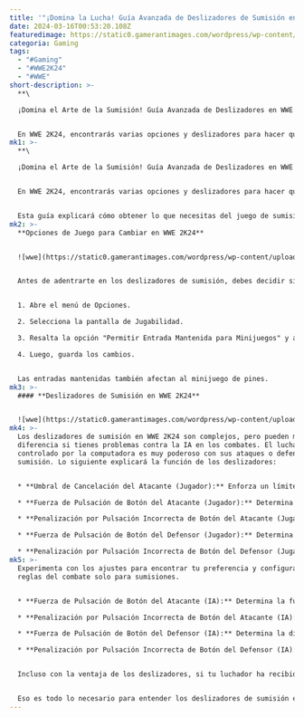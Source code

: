 ```yaml
---
title: '"¡Domina la Lucha! Guía Avanzada de Deslizadores de Sumisión en WWE 2K24"'
date: 2024-03-16T00:53:20.108Z
featuredimage: https://static0.gamerantimages.com/wordpress/wp-content/uploads/2024/03/wwe-2k24-bret-hart-with-the-shoulder-claw-on-the-the-million-dollar-man-1.jpg?q=50&fit=contain&w=1140&h=&dpr=1.5
categoria: Gaming
tags:
  - "#Gaming"
  - "#WWE2K24"
  - "#WWE"
short-description: >-
  **\

  ¡Domina el Arte de la Sumisión! Guía Avanzada de Deslizadores en WWE 2K24**


  En WWE 2K24, encontrarás varias opciones y deslizadores para hacer que los combates sean más o menos desafiantes. Estos deslizadores contribuyen a la personalización de los combates, su duración y más. Pueden ayudar a recrear el elemento de ida y vuelta que presenta el espectáculo del entretenimiento deportivo. Sin embargo, comprender los deslizadores p
mk1: >-
  **\

  ¡Domina el Arte de la Sumisión! Guía Avanzada de Deslizadores en WWE 2K24**


  En WWE 2K24, encontrarás varias opciones y deslizadores para hacer que los combates sean más o menos desafiantes. Estos deslizadores contribuyen a la personalización de los combates, su duración y más. Pueden ayudar a recrear el elemento de ida y vuelta que presenta el espectáculo del entretenimiento deportivo. Sin embargo, comprender los deslizadores puede ser problemático o confuso sin algo de experimentación.


  Esta guía explicará cómo obtener lo que necesitas del juego de sumisión en WWE 2K24. De esta manera, podrás ajustar el desafío y mejorar tus habilidades de sumisión en el ring.
mk2: >-
  **Opciones de Juego para Cambiar en WWE 2K24**


  ![wwe](https://static0.gamerantimages.com/wordpress/wp-content/uploads/2024/03/wwe-2k24-allow-held-input.jpg?q=50&fit=crop&w=1500&dpr=1.5 "wwe")


  Antes de adentrarte en los deslizadores de sumisión, debes decidir si quieres presionar repetidamente los botones o mantener presionado el botón indicado como atacante o defensor. Es una excelente configuración para la accesibilidad y ninguna opción resta valor al juego en WWE 2K24. Sigue estos pasos para personalizar la configuración de sumisión:


  1. Abre el menú de Opciones.

  2. Selecciona la pantalla de Jugabilidad.

  3. Resalta la opción "Permitir Entrada Mantenida para Minijuegos" y actívala o desactívala.

  4. Luego, guarda los cambios.


  Las entradas mantenidas también afectan al minijuego de pines.
mk3: >-
  #### **Deslizadores de Sumisión en WWE 2K24**


  ![wwe](https://static0.gamerantimages.com/wordpress/wp-content/uploads/2024/03/wwe-2k24-submission-mini-game-sliders.jpg?q=50&fit=crop&w=1500&dpr=1.5 "wwe")
mk4: >-
  Los deslizadores de sumisión en WWE 2K24 son complejos, pero pueden marcar la
  diferencia si tienes problemas contra la IA en los combates. El luchador
  controlado por la computadora es muy poderoso con sus ataques o defensa de
  sumisión. Lo siguiente explicará la función de los deslizadores:


  * **Umbral de Cancelación del Atacante (Jugador):** Enforza un límite de tiempo para cancelar la sumisión. Desactivarlo te dará más control sobre el minijuego de sumisión como atacante.

  * **Fuerza de Pulsación de Botón del Atacante (Jugador):** Determina la fuerza del intento de sumisión del atacante. Si el número es alto, la IA será menos desafiante de someter.

  * **Penalización por Pulsación Incorrecta de Botón del Atacante (Jugador):** Determina la penalización por presionar el botón incorrecto. La ventaja la tendrá el defensor si presionas el botón equivocado.

  * **Fuerza de Pulsación de Botón del Defensor (Jugador):** Determina el desafío al estar atrapado en una sumisión. Tendrás una mejor oportunidad de romper el intento de sumisión con un número alto.

  * **Penalización por Pulsación Incorrecta de Botón del Defensor (Jugador):** Determina la penalización del defensor por presionar incorrectamente el botón. Disminuye el número si quieres escapar más fácilmente del intento de sumisión.
mk5: >-
  Experimenta con los ajustes para encontrar tu preferencia y configura las
  reglas del combate solo para sumisiones.


  * **Fuerza de Pulsación de Botón del Atacante (IA):** Determina la fuerza de los ataques de sumisión realizados por el oponente controlado por la computadora. Baja este número si quieres tener una mejor oportunidad de escapar del finalizador de sumisión.

  * **Penalización por Pulsación Incorrecta de Botón del Atacante (IA):** Determina la penalización para la IA por una pulsación incorrecta de botón. La IA es muy precisa, así que bájala al menos a 40.

  * **Fuerza de Pulsación de Botón del Defensor (IA):** Determina la dificultad para someter al oponente controlado por la computadora. Baja el deslizador al menos a 40 al jugar en dificultad difícil o leyenda.

  * **Penalización por Pulsación Incorrecta de Botón del Defensor (IA):** Determina la penalización por una pulsación de botón mal sincronizada de la IA. Debería bajarse al menos a 40.


  Incluso con la ventaja de los deslizadores, si tu luchador ha recibido demasiado daño en un combate largo o ha sido el receptor de demasiados finalizadores, no escapará.


  Eso es todo lo necesario para entender los deslizadores de sumisión en WWE 2K24 y poder enfrentarte a luchadores basados en la sumisión.
---
```

